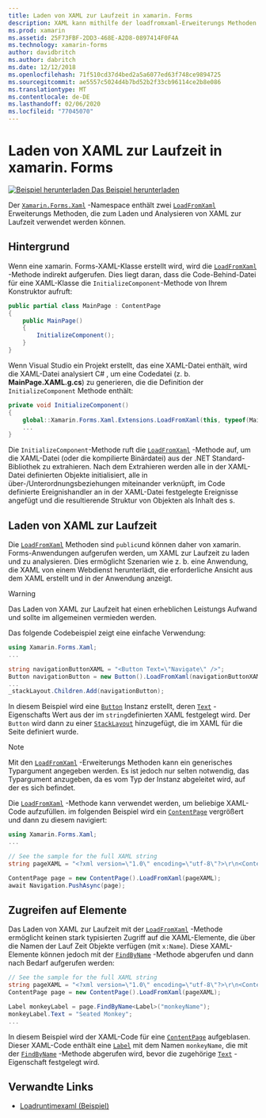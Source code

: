 ```yaml
---
title: Laden von XAML zur Laufzeit in xamarin. Forms
description: XAML kann mithilfe der loadfromxaml-Erweiterungs Methoden zur Laufzeit geladen und analysiert werden.
ms.prod: xamarin
ms.assetid: 25F73FBF-2DD3-468E-A2D8-0897414F0F4A
ms.technology: xamarin-forms
author: davidbritch
ms.author: dabritch
ms.date: 12/12/2018
ms.openlocfilehash: 71f510cd37d4bed2a5a6077ed63f748ce9894725
ms.sourcegitcommit: ae5557c5024d4b7bd52b2f33cb96114ce2b8e086
ms.translationtype: MT
ms.contentlocale: de-DE
ms.lasthandoff: 02/06/2020
ms.locfileid: "77045070"
---
```

# <a name="loading-xaml-at-runtime-in-xamarinforms"></a>Laden von XAML zur Laufzeit in xamarin. Forms

[![Beispiel herunterladen](~/media/shared/download.png) Das Beispiel herunterladen](https://docs.microsoft.com/samples/xamarin/xamarin-forms-samples/xaml-loadruntimexaml)

Der [`Xamarin.Forms.Xaml`](xref:Xamarin.Forms.Xaml) -Namespace enthält zwei [`LoadFromXaml`](xref:Xamarin.Forms.Xaml.Extensions.LoadFromXaml*) Erweiterungs Methoden, die zum Laden und Analysieren von XAML zur Laufzeit verwendet werden können.

## <a name="background"></a>Hintergrund

Wenn eine xamarin. Forms-XAML-Klasse erstellt wird, wird die [`LoadFromXaml`](xref:Xamarin.Forms.Xaml.Extensions.LoadFromXaml*) -Methode indirekt aufgerufen. Dies liegt daran, dass die Code-Behind-Datei für eine XAML-Klasse die `InitializeComponent`-Methode von Ihrem Konstruktor aufruft:

```csharp
public partial class MainPage : ContentPage
{
    public MainPage()
    {
        InitializeComponent();
    }
}
```

Wenn Visual Studio ein Projekt erstellt, das eine XAML-Datei enthält, wird die XAML-Datei analysiert C# , um eine Codedatei (z. b. **MainPage.XAML.g.cs**) zu generieren, die die Definition der `InitializeComponent` Methode enthält:

```csharp
private void InitializeComponent()
{
    global::Xamarin.Forms.Xaml.Extensions.LoadFromXaml(this, typeof(MainPage));
    ...
}
```

Die `InitializeComponent`-Methode ruft die [`LoadFromXaml`](xref:Xamarin.Forms.Xaml.Extensions.LoadFromXaml*) -Methode auf, um die XAML-Datei (oder die kompilierte Binärdatei) aus der .NET Standard-Bibliothek zu extrahieren. Nach dem Extrahieren werden alle in der XAML-Datei definierten Objekte initialisiert, alle in über-/Unterordnungsbeziehungen miteinander verknüpft, im Code definierte Ereignishandler an in der XAML-Datei festgelegte Ereignisse angefügt und die resultierende Struktur von Objekten als Inhalt des s.

## <a name="loading-xaml-at-runtime"></a>Laden von XAML zur Laufzeit

Die [`LoadFromXaml`](xref:Xamarin.Forms.Xaml.Extensions.LoadFromXaml*) Methoden sind `public`und können daher von xamarin. Forms-Anwendungen aufgerufen werden, um XAML zur Laufzeit zu laden und zu analysieren. Dies ermöglicht Szenarien wie z. b. eine Anwendung, die XAML von einem Webdienst herunterlädt, die erforderliche Ansicht aus dem XAML erstellt und in der Anwendung anzeigt.

> [!WARNING]
> Das Laden von XAML zur Laufzeit hat einen erheblichen Leistungs Aufwand und sollte im allgemeinen vermieden werden.

Das folgende Codebeispiel zeigt eine einfache Verwendung:

```csharp
using Xamarin.Forms.Xaml;
...

string navigationButtonXAML = "<Button Text=\"Navigate\" />";
Button navigationButton = new Button().LoadFromXaml(navigationButtonXAML);
...
_stackLayout.Children.Add(navigationButton);
```

In diesem Beispiel wird eine [`Button`](xref:Xamarin.Forms.Button) Instanz erstellt, deren [`Text`](xref:Xamarin.Forms.Button.Text) -Eigenschafts Wert aus der im `string`definierten XAML festgelegt wird. Der `Button` wird dann zu einer [`StackLayout`](xref:Xamarin.Forms.StackLayout) hinzugefügt, die im XAML für die Seite definiert wurde.

> [!NOTE]
> Mit den [`LoadFromXaml`](xref:Xamarin.Forms.Xaml.Extensions.LoadFromXaml*) -Erweiterungs Methoden kann ein generisches Typargument angegeben werden. Es ist jedoch nur selten notwendig, das Typargument anzugeben, da es vom Typ der Instanz abgeleitet wird, auf der es sich befindet.

Die [`LoadFromXaml`](xref:Xamarin.Forms.Xaml.Extensions.LoadFromXaml*) -Methode kann verwendet werden, um beliebige XAML-Code aufzufüllen. im folgenden Beispiel wird ein [`ContentPage`](xref:Xamarin.Forms.ContentPage) vergrößert und dann zu diesem navigiert:

```csharp
using Xamarin.Forms.Xaml;
...

// See the sample for the full XAML string
string pageXAML = "<?xml version=\"1.0\" encoding=\"utf-8\"?>\r\n<ContentPage xmlns=\"http://xamarin.com/schemas/2014/forms\"\nxmlns:x=\"http://schemas.microsoft.com/winfx/2009/xaml\"\nx:Class=\"LoadRuntimeXAML.CatalogItemsPage\"\nTitle=\"Catalog Items\">\n</ContentPage>";

ContentPage page = new ContentPage().LoadFromXaml(pageXAML);
await Navigation.PushAsync(page);
```

## <a name="accessing-elements"></a>Zugreifen auf Elemente

Das Laden von XAML zur Laufzeit mit der [`LoadFromXaml`](xref:Xamarin.Forms.Xaml.Extensions.LoadFromXaml*) -Methode ermöglicht keinen stark typisierten Zugriff auf die XAML-Elemente, die über die Namen der Lauf Zeit Objekte verfügen (mit `x:Name`). Diese XAML-Elemente können jedoch mit der [`FindByName`](xref:Xamarin.Forms.NameScopeExtensions.FindByName*) -Methode abgerufen und dann nach Bedarf aufgerufen werden:

```csharp
// See the sample for the full XAML string
string pageXAML = "<?xml version=\"1.0\" encoding=\"utf-8\"?>\r\n<ContentPage xmlns=\"http://xamarin.com/schemas/2014/forms\"\nxmlns:x=\"http://schemas.microsoft.com/winfx/2009/xaml\"\nx:Class=\"LoadRuntimeXAML.CatalogItemsPage\"\nTitle=\"Catalog Items\">\n<StackLayout>\n<Label x:Name=\"monkeyName\"\n />\n</StackLayout>\n</ContentPage>";
ContentPage page = new ContentPage().LoadFromXaml(pageXAML);

Label monkeyLabel = page.FindByName<Label>("monkeyName");
monkeyLabel.Text = "Seated Monkey";
...
```

In diesem Beispiel wird der XAML-Code für eine [`ContentPage`](xref:Xamarin.Forms.ContentPage) aufgeblasen. Dieser XAML-Code enthält eine [`Label`](xref:Xamarin.Forms.Label) mit dem Namen `monkeyName`, die mit der [`FindByName`](xref:Xamarin.Forms.NameScopeExtensions.FindByName*) -Methode abgerufen wird, bevor die zugehörige [`Text`](xref:Xamarin.Forms.Label.Text) -Eigenschaft festgelegt wird.

## <a name="related-links"></a>Verwandte Links

- [Loadruntimexaml (Beispiel)](https://docs.microsoft.com/samples/xamarin/xamarin-forms-samples/xaml-loadruntimexaml)
